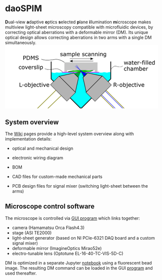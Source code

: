 # daoSPIM
**D**ual-view **a**daptive **o**ptics **s**elected **p**lane **i**llumination **m**icroscope makes multiview light-sheet microscopy compatible with microfluidic devices, by correcting optical aberrations with a deformable mirror (DM). Its unique optical design allows correcting aberrations in two arms with a single DM simultaneously.
![Optical layout: chamber](/wiki/images/ChamberOpticalLayout.png)

## System overview
The [Wiki](https://github.com/nvladimus/daoSPIM/wiki) pages provide a high-level system overview along with implementation details:
* optical and mechanical design 
* electronic wiring diagram 
* BOM
* CAD files for custom-made mechanical parts

* PCB design files for signal mixer (switching light-sheet between the arms)

## Microscope control software
The microscope is controlled via [GUI program](./microscope_control) which links together:
- camera (Hamamatsu Orca Flash4.3)
- stage (ASI TE2000)
- light-sheet generator (based on NI PCIe-6321 DAQ board and a custom signal mixer)
- deformable mirror (ImagineOptics Mirao52e)
- electro-tunable lens (Optotune EL-16-40-TC-VIS-5D-C)

DM is optimized in a separate Jupyter [notebook](./dm_optimization/) using a fluorescent bead image. The resulting DM command can be loaded in the GUI  [program](./microscope_control) and used thereafter.
